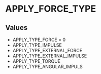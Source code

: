 # APPLY_FORCE_TYPE

## Values
* APPLY_TYPE_FORCE = 0
* APPLY_TYPE_IMPULSE
* APPLY_TYPE_EXTERNAL_FORCE
* APPLY_TYPE_EXTERNAL_IMPULSE
* APPLY_TYPE_TORQUE
* APPLY_TYPE_ANGULAR_IMPULS